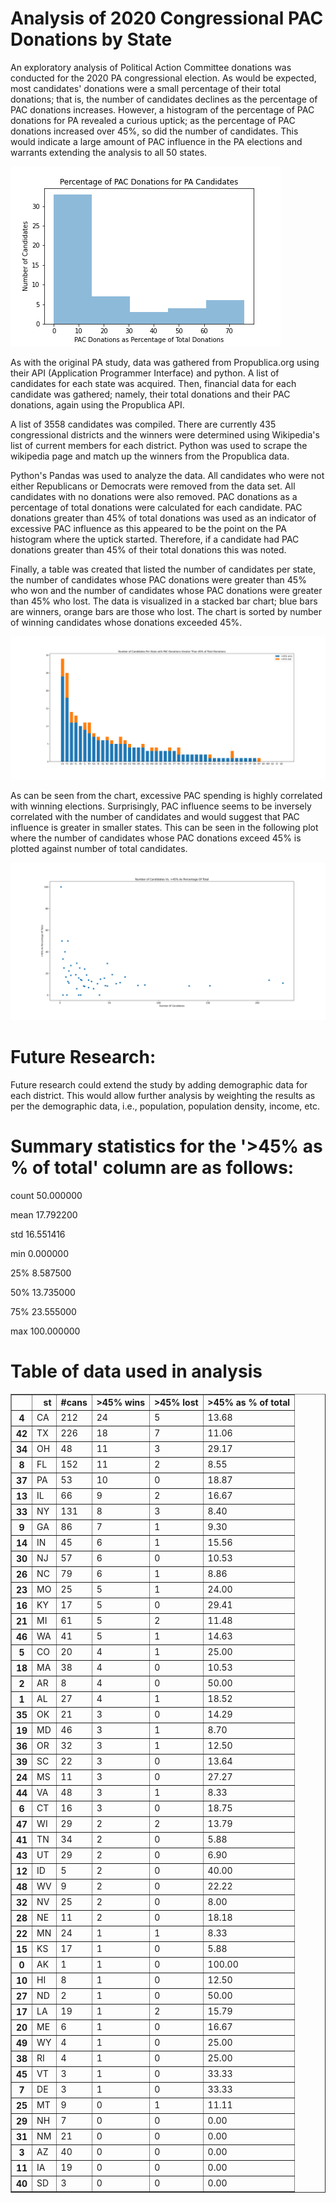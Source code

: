# Analysis of 2020 Congressional PAC Donations by State

An exploratory analysis of Political Action Committee donations was conducted for the 2020 PA congressional election. As would be expected, most candidates' donations were a small percentage of their total donations; that is, the number of candidates declines as the percentage of PAC donations increases. However, a histogram of the percentage of PAC donations for PA revealed a curious uptick; as the percentage of PAC donations increased over 45%, so did the number of candidates. This would indicate a large amount of PAC influence in the PA elections and warrants extending the analysis to all 50 states. 

![alt text](https://github.com/carlccac/Final/blob/main/pa_hist.png)

As with the original PA study, data was gathered from Propublica.org using their API (Application Programmer Interface) and python. A list of candidates for each state was acquired. Then, financial data for each candidate was gathered; namely, their total donations and their PAC donations, again using the Propublica API.

A list of 3558 candidates was compiled. There are currently 435 congressional districts and the winners were determined using Wikipedia's list of current members for each district. Python was used to scrape the wikipedia page and match up the winners from the Propublica data.

Python's Pandas was used to analyze the data. All candidates who were not either Republicans or Democrats were removed from the data set. All candidates with no donations were also removed. PAC donations as a percentage of total donations were calculated for each candidate. PAC donations greater than 45% of total donations was used as an indicator of excessive PAC influence as this appeared to be the point on the PA histogram where the uptick started. Therefore, if a candidate had PAC donations greater than 45% of their total donations this was noted.   

Finally, a table was created that listed the number of candidates per state, the number of candidates whose PAC donations were greater than 45% who won and the number of candidates whose PAC donations were greater than 45% who lost. The data is visualized in a stacked bar chart; blue bars are winners, orange bars are those who lost. The chart is sorted by number of winning candidates whose donations exceeded 45%.

![alt text](https://github.com/carlccac/Final/blob/main/final_stack_bar.svg)

As can be seen from the chart, excessive PAC spending is highly correlated with winning elections. Surprisingly, PAC influence seems to be inversely correlated with the number of candidates and would suggest that PAC influence is greater in smaller states. This can be seen in the following plot where the number of candidates whose PAC donations exceed 45% is plotted against number of total candidates.

![alt text](https://github.com/carlccac/Final/blob/main/final_scatter.svg)

# Future Research:

Future research could extend the study by adding demographic data for each district. This would allow further analysis by weighting the results as per the demographic data, i.e., population, population density, income, etc.

# Summary statistics for the '>45% as % of total' column are as follows:

count     50.000000

mean      17.792200

std       16.551416

min        0.000000

25%        8.587500

50%       13.735000

75%       23.555000

max      100.000000


# Table of data used in analysis

<table border="1" class="dataframe">
  <thead>
    <tr style="text-align: right;">
      <th></th>
      <th>st</th>
      <th>#cans</th>
      <th>&gt;45% wins</th>
      <th>&gt;45% lost</th>
      <th>&gt;45% as % of total</th>
    </tr>
  </thead>
  <tbody>
    <tr>
      <th>4</th>
      <td>CA</td>
      <td>212</td>
      <td>24</td>
      <td>5</td>
      <td>13.68</td>
    </tr>
    <tr>
      <th>42</th>
      <td>TX</td>
      <td>226</td>
      <td>18</td>
      <td>7</td>
      <td>11.06</td>
    </tr>
    <tr>
      <th>34</th>
      <td>OH</td>
      <td>48</td>
      <td>11</td>
      <td>3</td>
      <td>29.17</td>
    </tr>
    <tr>
      <th>8</th>
      <td>FL</td>
      <td>152</td>
      <td>11</td>
      <td>2</td>
      <td>8.55</td>
    </tr>
    <tr>
      <th>37</th>
      <td>PA</td>
      <td>53</td>
      <td>10</td>
      <td>0</td>
      <td>18.87</td>
    </tr>
    <tr>
      <th>13</th>
      <td>IL</td>
      <td>66</td>
      <td>9</td>
      <td>2</td>
      <td>16.67</td>
    </tr>
    <tr>
      <th>33</th>
      <td>NY</td>
      <td>131</td>
      <td>8</td>
      <td>3</td>
      <td>8.40</td>
    </tr>
    <tr>
      <th>9</th>
      <td>GA</td>
      <td>86</td>
      <td>7</td>
      <td>1</td>
      <td>9.30</td>
    </tr>
    <tr>
      <th>14</th>
      <td>IN</td>
      <td>45</td>
      <td>6</td>
      <td>1</td>
      <td>15.56</td>
    </tr>
    <tr>
      <th>30</th>
      <td>NJ</td>
      <td>57</td>
      <td>6</td>
      <td>0</td>
      <td>10.53</td>
    </tr>
    <tr>
      <th>26</th>
      <td>NC</td>
      <td>79</td>
      <td>6</td>
      <td>1</td>
      <td>8.86</td>
    </tr>
    <tr>
      <th>23</th>
      <td>MO</td>
      <td>25</td>
      <td>5</td>
      <td>1</td>
      <td>24.00</td>
    </tr>
    <tr>
      <th>16</th>
      <td>KY</td>
      <td>17</td>
      <td>5</td>
      <td>0</td>
      <td>29.41</td>
    </tr>
    <tr>
      <th>21</th>
      <td>MI</td>
      <td>61</td>
      <td>5</td>
      <td>2</td>
      <td>11.48</td>
    </tr>
    <tr>
      <th>46</th>
      <td>WA</td>
      <td>41</td>
      <td>5</td>
      <td>1</td>
      <td>14.63</td>
    </tr>
    <tr>
      <th>5</th>
      <td>CO</td>
      <td>20</td>
      <td>4</td>
      <td>1</td>
      <td>25.00</td>
    </tr>
    <tr>
      <th>18</th>
      <td>MA</td>
      <td>38</td>
      <td>4</td>
      <td>0</td>
      <td>10.53</td>
    </tr>
    <tr>
      <th>2</th>
      <td>AR</td>
      <td>8</td>
      <td>4</td>
      <td>0</td>
      <td>50.00</td>
    </tr>
    <tr>
      <th>1</th>
      <td>AL</td>
      <td>27</td>
      <td>4</td>
      <td>1</td>
      <td>18.52</td>
    </tr>
    <tr>
      <th>35</th>
      <td>OK</td>
      <td>21</td>
      <td>3</td>
      <td>0</td>
      <td>14.29</td>
    </tr>
    <tr>
      <th>19</th>
      <td>MD</td>
      <td>46</td>
      <td>3</td>
      <td>1</td>
      <td>8.70</td>
    </tr>
    <tr>
      <th>36</th>
      <td>OR</td>
      <td>32</td>
      <td>3</td>
      <td>1</td>
      <td>12.50</td>
    </tr>
    <tr>
      <th>39</th>
      <td>SC</td>
      <td>22</td>
      <td>3</td>
      <td>0</td>
      <td>13.64</td>
    </tr>
    <tr>
      <th>24</th>
      <td>MS</td>
      <td>11</td>
      <td>3</td>
      <td>0</td>
      <td>27.27</td>
    </tr>
    <tr>
      <th>44</th>
      <td>VA</td>
      <td>48</td>
      <td>3</td>
      <td>1</td>
      <td>8.33</td>
    </tr>
    <tr>
      <th>6</th>
      <td>CT</td>
      <td>16</td>
      <td>3</td>
      <td>0</td>
      <td>18.75</td>
    </tr>
    <tr>
      <th>47</th>
      <td>WI</td>
      <td>29</td>
      <td>2</td>
      <td>2</td>
      <td>13.79</td>
    </tr>
    <tr>
      <th>41</th>
      <td>TN</td>
      <td>34</td>
      <td>2</td>
      <td>0</td>
      <td>5.88</td>
    </tr>
    <tr>
      <th>43</th>
      <td>UT</td>
      <td>29</td>
      <td>2</td>
      <td>0</td>
      <td>6.90</td>
    </tr>
    <tr>
      <th>12</th>
      <td>ID</td>
      <td>5</td>
      <td>2</td>
      <td>0</td>
      <td>40.00</td>
    </tr>
    <tr>
      <th>48</th>
      <td>WV</td>
      <td>9</td>
      <td>2</td>
      <td>0</td>
      <td>22.22</td>
    </tr>
    <tr>
      <th>32</th>
      <td>NV</td>
      <td>25</td>
      <td>2</td>
      <td>0</td>
      <td>8.00</td>
    </tr>
    <tr>
      <th>28</th>
      <td>NE</td>
      <td>11</td>
      <td>2</td>
      <td>0</td>
      <td>18.18</td>
    </tr>
    <tr>
      <th>22</th>
      <td>MN</td>
      <td>24</td>
      <td>1</td>
      <td>1</td>
      <td>8.33</td>
    </tr>
    <tr>
      <th>15</th>
      <td>KS</td>
      <td>17</td>
      <td>1</td>
      <td>0</td>
      <td>5.88</td>
    </tr>
    <tr>
      <th>0</th>
      <td>AK</td>
      <td>1</td>
      <td>1</td>
      <td>0</td>
      <td>100.00</td>
    </tr>
    <tr>
      <th>10</th>
      <td>HI</td>
      <td>8</td>
      <td>1</td>
      <td>0</td>
      <td>12.50</td>
    </tr>
    <tr>
      <th>27</th>
      <td>ND</td>
      <td>2</td>
      <td>1</td>
      <td>0</td>
      <td>50.00</td>
    </tr>
    <tr>
      <th>17</th>
      <td>LA</td>
      <td>19</td>
      <td>1</td>
      <td>2</td>
      <td>15.79</td>
    </tr>
    <tr>
      <th>20</th>
      <td>ME</td>
      <td>6</td>
      <td>1</td>
      <td>0</td>
      <td>16.67</td>
    </tr>
    <tr>
      <th>49</th>
      <td>WY</td>
      <td>4</td>
      <td>1</td>
      <td>0</td>
      <td>25.00</td>
    </tr>
    <tr>
      <th>38</th>
      <td>RI</td>
      <td>4</td>
      <td>1</td>
      <td>0</td>
      <td>25.00</td>
    </tr>
    <tr>
      <th>45</th>
      <td>VT</td>
      <td>3</td>
      <td>1</td>
      <td>0</td>
      <td>33.33</td>
    </tr>
    <tr>
      <th>7</th>
      <td>DE</td>
      <td>3</td>
      <td>1</td>
      <td>0</td>
      <td>33.33</td>
    </tr>
    <tr>
      <th>25</th>
      <td>MT</td>
      <td>9</td>
      <td>0</td>
      <td>1</td>
      <td>11.11</td>
    </tr>
    <tr>
      <th>29</th>
      <td>NH</td>
      <td>7</td>
      <td>0</td>
      <td>0</td>
      <td>0.00</td>
    </tr>
    <tr>
      <th>31</th>
      <td>NM</td>
      <td>21</td>
      <td>0</td>
      <td>0</td>
      <td>0.00</td>
    </tr>
    <tr>
      <th>3</th>
      <td>AZ</td>
      <td>40</td>
      <td>0</td>
      <td>0</td>
      <td>0.00</td>
    </tr>
    <tr>
      <th>11</th>
      <td>IA</td>
      <td>19</td>
      <td>0</td>
      <td>0</td>
      <td>0.00</td>
    </tr>
    <tr>
      <th>40</th>
      <td>SD</td>
      <td>3</td>
      <td>0</td>
      <td>0</td>
      <td>0.00</td>
    </tr>
  </tbody>
</table>
